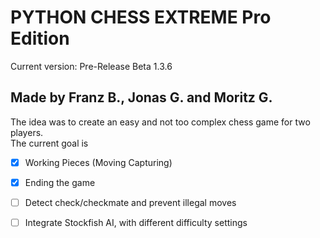 # PYTHON CHESS EXTREME Pro Edition
Current version: Pre-Release Beta 1.3.6

## Made by Franz B., Jonas G. and Moritz G.

The idea was to create an easy and not too complex chess game for two players.  
The current goal is 
  - [x] Working Pieces (Moving Capturing)
  - [x] Ending the game
  - [ ] Detect check/checkmate and prevent illegal moves  
  - [ ] Integrate Stockfish AI, with different difficulty settings
  
